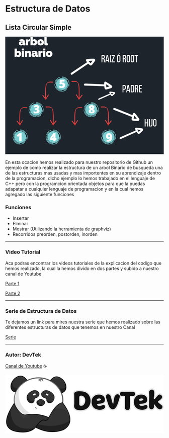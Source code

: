 # Estructura de Datos

## Lista Circular Simple

![Lista](src/tree.PNG)

En esta ocacion hemos realizado para nuestro repositorio de Github un ejemplo de como realizar la estructura de un arbol Binario de busqueda una de las estructuras mas usadas y mas importentes en su aprendizaje dentro de la programacion, dicho ejemplo lo hemos trabajado en el lenguaje de C++ pero con la programcion orientada objetos para que la puedas adapatar a cualquier lenguaje de programacion y en la cual hemos agregado las siguiente funciones

### Funciones

* Insertar 
* Elminar 
* Mostrar (Utilizando la herramienta de graphviz)
* Recorridos preorden, postorden, inorden

---
### Video Tutorial 

Aca podras encontrar los videos tutoriales de la explicacion del codigo que hemos realizado, la cual la hemos divido en dos partes y subido a nuestro canal de Youtube

[Parte 1](https://youtu.be/xLze0-L_avo)

[Parte 2]( )

---
### Serie de Estructura de Datos

Te dejamos un link para mires nuestra serie que hemos realizado sobre las diferentes estructuras de datos que tenemos en nuestro Canal 

[Serie](https://www.youtube.com/playlist?list=PLsNXwVWhLj8S5Vz--hFcWKL9fwMNB3M5b)

---

### Autor: DevTek

[Canal de Youtube](https://www.youtube.com/channel/UClawZxxlqfXzPetVvUnMb4g) :coffee:

![DevTek](src/DevTek.png)
